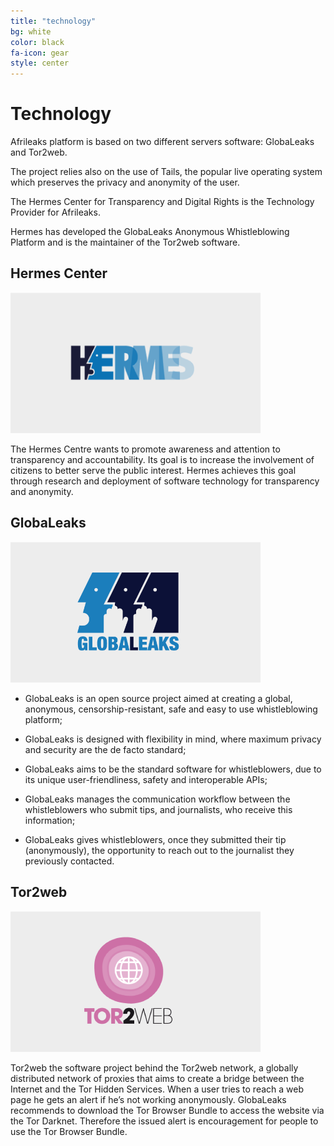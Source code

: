 ```yaml
---
title: "technology"
bg: white
color: black
fa-icon: gear
style: center
---
```


# Technology
Afrileaks platform is based on two different servers software: GlobaLeaks and Tor2web.

The project relies also on the use of Tails, the popular live operating system which preserves the privacy and anonymity of the user.

The Hermes Center for Transparency and Digital Rights is the Technology Provider for Afrileaks.

Hermes has developed the GlobaLeaks Anonymous Whistleblowing Platform and is the maintainer of the Tor2web software.

## Hermes Center

![](img/hermes.png)

The Hermes Centre wants to promote awareness and attention to transparency and accountability. Its goal is to increase the involvement of citizens to better serve the public interest.
Hermes achieves this goal through research and deployment of software technology for transparency and anonymity.

## GlobaLeaks

![](img/globaleaks.png)

* GlobaLeaks is an open source project aimed at creating a global, anonymous, censorship-resistant, safe and easy to use whistleblowing platform;
+ GlobaLeaks is designed with flexibility in mind, where maximum privacy and security are the de facto standard;
- GlobaLeaks aims to be the standard software for whistleblowers, due to its unique user-friendliness, safety and interoperable APIs;
* GlobaLeaks manages the communication workflow between the whistleblowers who submit tips, and journalists, who receive this information;
+ GlobaLeaks gives whistleblowers, once they submitted their tip (anonymously), the opportunity to reach out to the journalist they previously contacted.

## Tor2web

![](img/tor2web.png)

Tor2web the software project behind the Tor2web network, a globally distributed network of proxies that aims to create a bridge between the Internet and the Tor Hidden Services. When a user tries to reach a web page he gets an alert if he’s not working anonymously. GlobaLeaks recommends to download the Tor Browser Bundle to access the website via the Tor Darknet. Therefore the issued alert is encouragement for people to use the Tor Browser Bundle.
